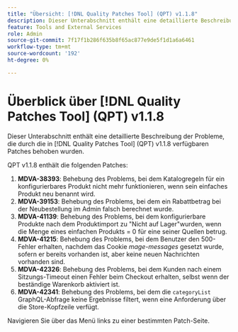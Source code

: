 ```yaml
---
title: "Übersicht: [!DNL Quality Patches Tool] (QPT) v1.1.8"
description: Dieser Unterabschnitt enthält eine detaillierte Beschreibung der Probleme, die durch die in [!DNL Quality Patches Tool]  (QPT) v1.1.8 verfügbaren Patches behoben wurden.
feature: Tools and External Services
role: Admin
source-git-commit: 7f17f1b286f635b8f65ac877e9de5f1d1a6a6461
workflow-type: tm+mt
source-wordcount: '192'
ht-degree: 0%

---
```


# Überblick über [!DNL Quality Patches Tool] (QPT) v1.1.8

Dieser Unterabschnitt enthält eine detaillierte Beschreibung der Probleme, die durch die in [!DNL Quality Patches Tool] (QPT) v1.1.8 verfügbaren Patches behoben wurden.

QPT v1.1.8 enthält die folgenden Patches:

1. **MDVA-38393**: Behebung des Problems, bei dem Katalogregeln für ein konfigurierbares Produkt nicht mehr funktionieren, wenn sein einfaches Produkt neu benannt wird.
1. **MDVA-39153**: Behebung des Problems, bei dem ein Rabattbetrag bei der Neubestellung im Admin falsch berechnet wurde.
1. **MDVA-41139**: Behebung des Problems, bei dem konfigurierbare Produkte nach dem Produktimport zu &quot;Nicht auf Lager&quot;wurden, wenn die Menge eines einfachen Produkts = 0 für eine seiner Quellen betrug.
1. **MDVA-41215**: Behebung des Problems, bei dem Benutzer den 500-Fehler erhalten, nachdem das Cookie *mage-messages* gesetzt wurde, sofern er bereits vorhanden ist, aber keine neuen Nachrichten vorhanden sind.
1. **MDVA-42326**: Behebung des Problems, bei dem Kunden nach einem Sitzungs-Timeout einen Fehler beim Checkout erhalten, selbst wenn der beständige Warenkorb aktiviert ist.
1. **MDVA-42341**: Behebung des Problems, bei dem die `categoryList` GraphQL-Abfrage keine Ergebnisse filtert, wenn eine Anforderung über die Store-Kopfzeile verfügt.

Navigieren Sie über das Menü links zu einer bestimmten Patch-Seite.
